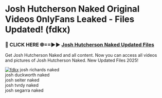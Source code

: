 # Josh Hutcherson Naked Original Videos 0nlyFans Leaked - Files Updated! (fdkx)

<h3>🔴 CLICK HERE 🌐==►► <a href="https://tinyurl.com/up5wt9bj" rel="nofollow">Josh Hutcherson Naked Updated Files</a></h3>

Get Josh Hutcherson Naked and all content. Now you can access all videos and pictures of Josh Hutcherson Naked. New Updated Files 2025!

[![fdkx](https://i.imgur.com/ABiUzMV.gif)](https://tinyurl.com/up5wt9bj)
josh richards naked<br>
josh duckworth naked<br>
josh seiter naked<br>
josh tvrdy naked<br>
josh segarra naked